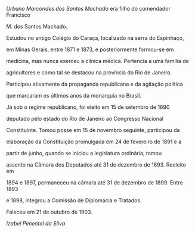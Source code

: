

*Urbano Marcondes dos Santos Machado* era filho do comendador Francisco

M. dos Santos Machado.



Estudou no antigo Colégio do Caraça, localizado na serra do Espinhaço,

em Minas Gerais, entre 1871 e 1873, e posteriormente formou-se em

medicina, mas nunca exerceu a clínica médica. Pertencia a uma família de

agricultores e como tal se destacou na província do Rio de Janeiro.

Participou ativamente da propaganda republicana e da agitação política

que marcaram os últimos anos da monarquia no Brasil.



Já sob o regime republicano, foi eleito em 15 de setembro de 1890

deputado pelo estado do Rio de Janeiro ao Congresso Nacional

Constituinte. Tomou posse em 15 de novembro seguinte, participou da

elaboração da Constituição promulgada em 24 de fevereiro de 1891 e a

partir de junho, quando se iniciou a legislatura ordinária, tomou

assento na Câmara dos Deputados até 31 de dezembro de 1893. Reeleito em

1894 e 1897, permaneceu na câmara até 31 de dezembro de 1899. Entre 1893

e 1898, integrou a Comissão de Diplomacia e Tratados.



Faleceu em 21 de outubro de 1903.



*Izabel Pimentel da Silva*



